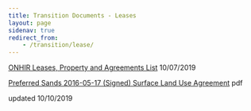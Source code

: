```yaml
---
title: Transition Documents - Leases
layout: page
sidenav: true
redirect_from:
    - /transition/lease/
--- 
```


[ONHIR Leases, Property and Agreements List]({{site.baseurl}}/assets/documents/transition/lease/ONHIR%20Leases,%20Property%20and%20Agreements%20List.xls) 10/07/2019

[Preferred Sands 2016-05-17 (Signed) Surface Land Use Agreement]({{site.baseurl}}/assets/documents/transition/leasedocs/Preferred_Sands-2016-05-17-(Signed)-Surface-Land-Use-Agreement.pdf) pdf

updated 10/10/2019
